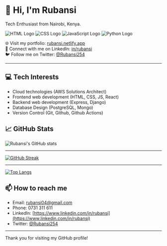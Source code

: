 # 👋 Hi, I'm Rubansi

Tech Enthusiast from Nairobi, Kenya.

<img src="https://img.shields.io/badge/HTML-E34F26?style=flat-square&logo=html5&logoColor=white" alt="HTML Logo" /> <img src="https://img.shields.io/badge/CSS-1572B6?style=flat-square&logo=css3&logoColor=white" alt="CSS Logo" />
<img src="https://img.shields.io/badge/JavaScript-F7DF1E?style=flat-square&logo=javascript&logoColor=black" alt="JavaScript Logo" />
<img src="https://img.shields.io/badge/Python-FFD43B?style=flat-square&logo=python&logoColor=blue" alt="Python Logo" />

🌐 Visit my portfolio: [rubansi.netlify.app](https://rubansi.netlify.app)  
🔗 Connect with me on LinkedIn: [in/rubansi](https://www.linkedin.com/in/rubansi)  
🐦 Follow me on Twitter: [@Rubansi254](https://twitter.com/Rubansi254)



---
## 💻 Tech Interests

- Cloud technologies (AWS Solutions Architect)  
- Frontend web development (HTML, CSS, JS, React)  
- Backend web development (Express, Django)
- Database Design (PostgreSQL, Mongo)
- Version Control (Git, Github, Github Actions)


## 📈 GitHub Stats

![Rubansi's GitHub stats](https://github-readme-stats.vercel.app/api?username=Rubansi&show_icons=true&theme=radical)

---
[![GitHub Streak](https://github-readme-streak-stats.herokuapp.com?user=Rubansi)](https://git.io/streak-stats)

---
[![Top Langs](https://github-readme-stats.vercel.app/api/top-langs/?username=Rubansi)](https://github.com/anuraghazra/github-readme-stats)


## 📫 How to reach me

- Email: rubansi04@gmail.com
- Phone: 0731 311 611  
- LinkedIn: [https://www.linkedin.com/in/rubansi](https://www.linkedin.com/in/rubansi)  
- Twitter: [@Rubansi254](https://twitter.com/Rubansi254)

---

Thank you for visiting my GitHub profile!

